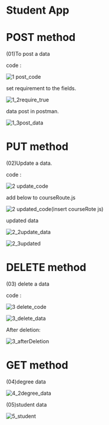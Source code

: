 # Student App

# POST method

(01)To post a data 

code :

![1 post_code](https://github.com/user-attachments/assets/e654c912-6c7e-4486-a7a9-edab952276d7)

set requirement to the fields.

![1_2require_true](https://github.com/user-attachments/assets/75fe8d6c-7cc2-449c-9924-1a1611b6828a)

data post in postman.

![1_3post_data](https://github.com/user-attachments/assets/c7520a28-357b-4beb-b9a6-66f2b85e4902)

# PUT method

(02)Update a data.

code :

![2 update_code](https://github.com/user-attachments/assets/7ad90161-8a46-4231-aa56-7421106b5b55)

add below to courseRoute.js

![2 updated_code(insert courseRote js)](https://github.com/user-attachments/assets/caf1c5aa-0f45-43b3-851b-7afe16dd23d9)

updated data

![2_2update_data](https://github.com/user-attachments/assets/da4d5f74-d6c7-4e7a-90e3-32d718c98b0f)

![2_3updated](https://github.com/user-attachments/assets/654e0e9a-8fb1-4227-a99e-e9a1ba167403)

# DELETE method

(03) delete a data

code :

![3 delete_code](https://github.com/user-attachments/assets/772ac386-0b44-4128-b5ed-d1c8325db915)

![3_delete_data](https://github.com/user-attachments/assets/dfe7afe3-dfd9-4ee3-9484-45ef21b6fa1f)

After deletion:

![3_afterDeletion](https://github.com/user-attachments/assets/72a10b34-46e8-46e7-b41f-28db542a56a2)

# GET method

(04)degree data

![4_2degree_data](https://github.com/user-attachments/assets/2d9d7339-0eea-47b3-8c8e-14a1236aa076)

(05)student data

![5_student](https://github.com/user-attachments/assets/4f71f512-d093-4ab6-b03c-bc39dec32f9c)











